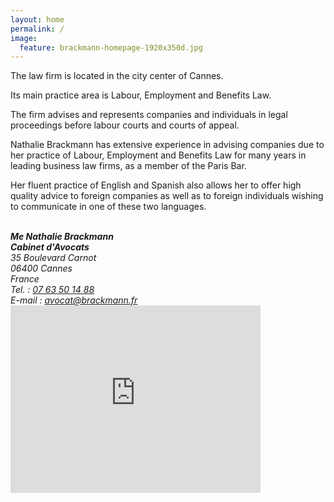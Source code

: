 ```yaml
---
layout: home
permalink: /
image:
  feature: brackmann-homepage-1920x350d.jpg
---
```


<meta name="keywords" content="{{ site.tags | join: ', ' }}">

<p>The law firm is located in the city center of Cannes.</p>

<p>Its main practice area is Labour, Employment and Benefits Law.</p>

<p>The firm advises and represents companies and individuals in legal proceedings before labour courts and courts of appeal.</p>

<p>Nathalie Brackmann has extensive experience in advising companies due to her practice of Labour, Employment and Benefits Law for many years in leading business law firms, as a member of the Paris Bar.</p>

<p>Her fluent practice of English and Spanish also allows her to offer high quality advice to foreign companies as well as to foreign individuals wishing to communicate in one of these two languages.</p>

<div class="tile">
      	<div class="span4">
    		<address>
    		<br>
          <strong>Me Nathalie Brackmann</strong><br>
          <strong>Cabinet d'Avocats</strong><br>
    			35 Boulevard Carnot<br>
    			06400 Cannes<br>
    			France<br>
			    Tel. : <a href="tel:+33763501488">07 63 50 14 88</a><br>
          E-mail : <a href="mailto:avocat@brackmann.fr">avocat@brackmann.fr</a>
    		</address>
		<iframe src="https://www.google.com/maps/embed?pb=!1m14!1m8!1m3!1d23092.798032394214!2d6.929862!3d43.656495!3m2!1i1024!2i768!4f13.1!3m3!1m2!1s0x0%3A0xa85eedccf5fedc34!2sNathalie+BRACKMANN+Avocat!5e0!3m2!1sen!2sfr!4v1466261217255" width="400" height="300" frameborder="0" style="border:0" allowfullscreen></iframe>
    	</div>
    
</div><!-- /.tiles -->

